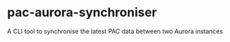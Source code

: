 # pac-aurora-synchroniser
A CLI tool to synchronise the latest PAC data between two Aurora instances
